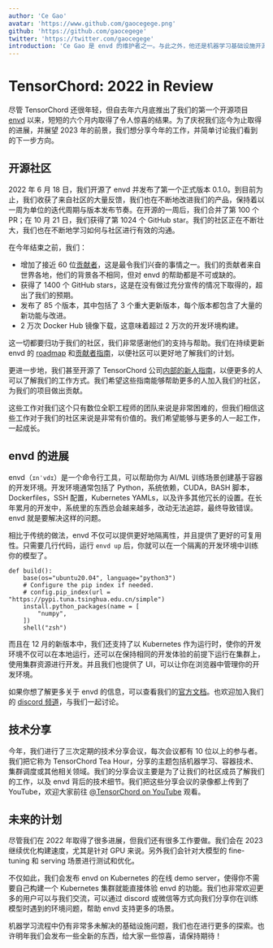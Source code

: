 ```yaml
---
author: 'Ce Gao'
avatar: 'https://www.github.com/gaocegege.png'
github: 'https://github.com/gaocegege'
twitter: 'https://twitter.com/gaocegege'
introduction: 'Ce Gao 是 envd 的维护者之一。与此之外，他还是机器学习基础设施开源项目 Kubeflow 的 Co-chair。他主要关注机器学习的模型训练、自动机器学习等领域。'
---
```


# TensorChord: 2022 in Review

尽管 TensorChord 还很年轻，但自去年六月底推出了我们的第一个开源项目 [envd](https://github.com/tensorchord/envd) 以来，短短的六个月内取得了令人惊喜的结果。为了庆祝我们迄今为止取得的进展，并展望 2023 年的前景，我们想分享今年的工作，并简单讨论我们看到的下一步方向。

## 开源社区

2022 年 6 月 18 日，我们开源了 envd 并发布了第一个正式版本 0.1.0。到目前为止，我们收获了来自社区的大量反馈，我们也在不断地改进我们的产品，保持着以一周为单位的迭代周期与版本发布节奏。在开源的一周后，我们合并了第 100 个 PR；在 10 月 21 日，我们获得了第 1024 个 GitHub star。我们的社区正在不断壮大，我们也在不断地学习如何与社区进行有效的沟通。

在今年结束之前，我们：

- 增加了接近 60 位[贡献者](https://github.com/tensorchord/envd#contributors-)，这是最令我们兴奋的事情之一。我们的贡献者来自世界各地，他们的背景各不相同，但对 envd 的帮助都是不可或缺的。
- 获得了 1400 个 GitHub stars，这是在没有做过充分宣传的情况下取得的，超出了我们的预期。
- 发布了 85 个版本，其中包括了 3 个重大更新版本，每个版本都包含了大量的新功能与改进。
- 2 万次 Docker Hub 镜像下载，这意味着超过 2 万次的开发环境构建。

这一切都要归功于我们的社区，我们非常感谢他们的支持与帮助。我们在持续更新 envd 的 [roadmap](https://zh.envd.tensorchord.ai/community/roadmap.html) 和[贡献者指南](https://zh.envd.tensorchord.ai/community/contributing.html)，以便社区可以更好地了解我们的计划。

更进一步地，我们甚至开源了 TensorChord 公司[内部的新人指南](https://internals.tensorchord.ai/)，以便更多的人可以了解我们的工作方式。我们希望这些指南能够帮助更多的人加入我们的社区，为我们的项目做出贡献。

这些工作对我们这个只有数位全职工程师的团队来说是非常困难的，但我们相信这些工作对于我们的社区来说是非常有价值的。我们希望能够与更多的人一起工作，一起成长。

## envd 的进展

envd（`ɪnˈvdɪ`）是一个命令行工具，可以帮助你为 AI/ML 训练场景创建基于容器的开发环境。开发环境通常包括了 Python，系统依赖，CUDA，BASH 脚本，Dockerfiles，SSH 配置，Kubernetes YAMLs，以及许多其他冗长的设置。在长年累月的开发中，系统里的东西总会越来越多，改动无法追踪，最终导致错误。envd 就是要解决这样的问题。

相比于传统的做法，envd 不仅可以提供更好地隔离性，并且提供了更好的可复用性。只需要几行代码，运行 `envd up` 后，你就可以在一个隔离的开发环境中训练你的模型了。

```
def build():
    base(os="ubuntu20.04", language="python3")
    # Configure the pip index if needed.
    # config.pip_index(url = "https://pypi.tuna.tsinghua.edu.cn/simple")
    install.python_packages(name = [
        "numpy",
    ])
    shell("zsh")
```

而且在 12 月的新版本中，我们还支持了以 Kubernetes 作为运行时，使你的开发环境不仅可以在本地运行，还可以在保持相同的开发体验的前提下运行在集群上，使用集群资源进行开发。并且我们也提供了 UI，可以让你在浏览器中管理你的开发环境。

如果你想了解更多关于 envd 的信息，可以查看我们的[官方文档](https://zh.envd.tensorchord.ai/)。也欢迎加入我们的 [discord 频道](https://discord.gg/KqswhpVgdU)，与我们一起讨论。

## 技术分享

今年，我们进行了三次定期的技术分享会议，每次会议都有 10 位以上的参与者。我们把它称为 TensorChord Tea Hour，分享的主题包括机器学习、容器技术、集群调度或其他相关领域。我们的分享会议主要是为了让我们的社区成员了解我们的工作，以及 envd 背后的技术细节。我们把这些分享会议的录像都上传到了 YouTube，欢迎大家前往 [@TensorChord on YouTube](https://www.youtube.com/watch?v=ELpl6Dax3Gk&list=PLx6yo2iJc6nZuy6qC-QEXALvK_5Jout7-&ab_channel=TensorChord) 观看。

## 未来的计划

尽管我们在 2022 年取得了很多进展，但我们还有很多工作要做。我们会在 2023 继续优化构建速度，尤其是针对 GPU 来说。另外我们会针对大模型的 fine-tuning 和 serving 场景进行测试和优化。

不仅如此，我们会发布 envd on Kubernetes 的在线 demo server，使得你不需要自己构建一个 Kubernetes 集群就能直接体验 envd 的功能。我们也非常欢迎更多的用户可以与我们交流，可以通过 discord 或微信等方式向我们分享你在训练模型时遇到的环境问题，帮助 envd 支持更多的场景。

机器学习流程中仍有非常多未解决的基础设施问题，我们也在进行更多的探索。也许明年我们会发布一些全新的东西，给大家一些惊喜，请保持期待！